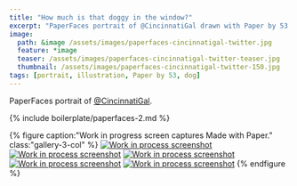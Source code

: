 ```yaml
---
title: "How much is that doggy in the window?"
excerpt: "PaperFaces portrait of @CincinnatiGal drawn with Paper by 53 on an iPad."
image: 
  path: &image /assets/images/paperfaces-cincinnatigal-twitter.jpg 
  feature: *image
  teaser: /assets/images/paperfaces-cincinnatigal-twitter-teaser.jpg
  thumbnail: /assets/images/paperfaces-cincinnatigal-twitter-150.jpg
tags: [portrait, illustration, Paper by 53, dog]
---
```


PaperFaces portrait of [@CincinnatiGal](https://twitter.com/CincinnatiGal).

{% include boilerplate/paperfaces-2.md %}

{% figure caption:"Work in progress screen captures Made with Paper." class:"gallery-3-col" %}
[![Work in process screenshot](/assets/images/paperfaces-cincinnatigal-process-1-600.jpg)](/assets/images/paperfaces-cincinnatigal-process-1-lg.jpg) [![Work in process screenshot](/assets/images/paperfaces-cincinnatigal-process-2-600.jpg)](/assets/images/paperfaces-cincinnatigal-process-2-lg.jpg) [![Work in process screenshot](/assets/images/paperfaces-cincinnatigal-process-3-600.jpg)](/assets/images/paperfaces-cincinnatigal-process-3-lg.jpg) [![Work in process screenshot](/assets/images/paperfaces-cincinnatigal-process-4-600.jpg)](/assets/images/paperfaces-cincinnatigal-process-4-lg.jpg) [![Work in process screenshot](/assets/images/paperfaces-cincinnatigal-process-5-600.jpg)](/assets/images/paperfaces-cincinnatigal-process-5-lg.jpg)
{% endfigure %}
